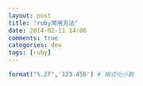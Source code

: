 ```yaml
---
layout: post
title: "ruby常用方法"
date: 2014-02-11 14:06
comments: true
categories: dev
tags: [ruby]
---
```


```ruby
format("%.2f",'123.456') # 格式化小数
```

